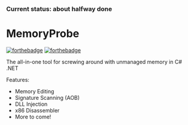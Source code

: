 ### Current status: about halfway done
# MemoryProbe
[![forthebadge](https://forthebadge.com/images/badges/made-with-c-sharp.svg)](https://forthebadge.com)
[![forthebadge](https://forthebadge.com/images/badges/60-percent-of-the-time-works-every-time.svg)](https://forthebadge.com)

The all-in-one tool for screwing around with unmanaged memory in C# .NET

Features:
- Memory Editing
- Signature Scanning (AOB)
- DLL Injection
- x86 Disassembler
- More to come!
